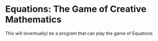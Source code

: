# Equations: The Game of Creative Mathematics

This will (eventually) be a program that can play the game of Equations
